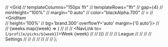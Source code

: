 // <Grid
// templateColumns="150px 1fr"
// templateRows="1fr"
// gap={4}
// minHeight="100%"
// margin="0 auto"
// color="blackAlpha.700"
// >
// <GridItem  
// height='100%'
// bg='brand.300' overflowY='auto' margin={'0 auto'}>
// <List spacing={2}>
// {weeks.map((week) => (
// <ListItem key={week}>
// <ListIcon as={ArrowRightIcon} />
// <NavLink to={`/profile/picks/${week}`}>Week {week}</NavLink>
// </ListItem>
// ))}
// <ListItem>
// <ListIcon as={ArrowRightIcon} />
// <NavLink to="league">League</NavLink>
// </ListItem>
// <ListItem>
// <ListIcon as={SettingsIcon} />
// <NavLink to="settings">Settings</NavLink>
// </ListItem>
// </List>
// </GridItem>
// <GridItem bg="brand.300">
// <Outlet />
// </GridItem>
// </Grid> );
